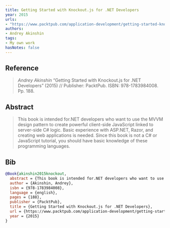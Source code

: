 ```yaml
---
title: Getting Started with Knockout.js for .NET Developers
year: 2015
urls:
- "https://www.packtpub.com/application-development/getting-started-knockoutjs-net-developers"
authors:
- Andrey Akinshin
tags:
- My own work
hasNotes: false
---
```


## Reference

> <i>Andrey Akinshin</i> “Getting Started with Knockout.js for .NET Developers” (2015) // Publisher: PacktPub. ISBN:&nbsp;978-1783984008. Pp.&nbsp;188.

## Abstract

> This book is intended for.NET developers who want to use the MVVM design pattern to create powerful client-side JavaScript linked to server-side C\# logic. Basic experience with ASP.NET, Razor, and creating web applications is needed. Since this book is not a C\# or JavaScript tutorial, you should have basic knowledge of these programming languages.

## Bib

```bib
@Book{akinshin2015knockout,
  abstract = {This book is intended for.NET developers who want to use the MVVM design pattern to create powerful client-side JavaScript linked to server-side C\# logic. Basic experience with ASP.NET, Razor, and creating web applications is needed. Since this book is not a C\# or JavaScript tutorial, you should have basic knowledge of these programming languages.},
  author = {Akinshin, Andrey},
  isbn = {978-1783984008},
  language = {english},
  pages = {188},
  publisher = {PacktPub},
  title = {Getting Started with Knockout.js for .NET Developers},
  url = {https://www.packtpub.com/application-development/getting-started-knockoutjs-net-developers},
  year = {2015}
}
```
